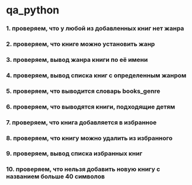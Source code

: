 # qa_python
### 1. проверяем, что у любой из добавленных книг нет жанра
### 2. проверяем, что книге можно установить жанр
### 3. проверяем, вывод жанра книги по её имени
### 4. проверяем, вывод списка книг с определенным жанром
### 5. проверяем, что выводится словарь books_genre
### 6. проверяем, что выводятся книги, подходящие детям
### 7. проверяем, что книга добавляется в избранное
### 8. проверяем, что книгу можно удалить из избранного
### 9. проверяем, вывод списка избранных книг
### 10. проверяем, что нельзя добавить новую книгу с названием больше 40 символов
